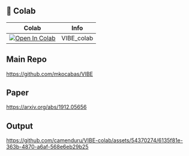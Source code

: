 
## 🦒 Colab

| Colab | Info
| --- | --- |
[![Open In Colab](https://colab.research.google.com/assets/colab-badge.svg)](https://colab.research.google.com/github/camenduru/VIBE-colab/blob/main/VIBE_colab.ipynb) | VIBE_colab

## Main Repo
https://github.com/mkocabas/VIBE

## Paper
https://arxiv.org/abs/1912.05656

## Output

https://github.com/camenduru/VIBE-colab/assets/54370274/6135f81e-363b-4870-a6af-568e6eb29b25
